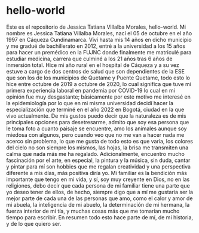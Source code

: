 # hello-world
Este es el repositorio de Jessica Tatiana Villalba Morales, hello-world.
Mi nombre es Jessica Tatiana Villalba Morales, nací el 05 de octubre en el año 1997 en Cáqueza Cundinamarca. Viví hasta mis 14 años en dicho municipio y me gradué de bachillerato en 2012, entré a la universidad a los 15 años para hacer un premédico en la FUJNC donde finalmente me matriculé para estudiar medicina, carrera que culminé a los 21 años tras 6 años de inmersión total. Hice mi año rural en el hospital de Cáqueza y a su vez estuve a cargo de dos centros de salud que son dependientes de la ESE que son los de los municipios de Quetame y Puente Quetame, todo esto lo hice entre octubre de 2019 a octubre de 2020, lo cual significa que tuve mi primera experiencia laboral en pandemia por COVID-19 lo cual en mi opinión fue muy desgastante; básicamente por este motivo me interesé en la epidemiología por lo que en mi misma universidad decidí hacer la especialización que terminé en el año 2022 en Bogotá, ciudad en la que vivo actualmente. De mis gustos puedo decir que la naturaleza es de mis principales opciones para desetresarme, admito que soy esa persona que le toma foto a cuanto paisaje se encuentre, amo los animales aunque soy miedosa con algunos, pero cuando veo que no me van a hacer nada me acerco sin problema, lo que me gusta de todo esto es que varía, los colores del cielo no son siempre los mismos, las hojas, la brisa me transmiten una calma que nada más me ha regalado. Adicionalmente, encuentro mucho fascinación por el arte, en especial, la pintura y la música, sin duda, cantar y pintar para mí son hobbies que me regalan creatividad y una perspectiva diferente a mis días, más positiva diría yo. Mi familiar es la bendición más importante que tengo en mi vida, y sí, soy muy creyente en Dios, no en las religiones, debo decir que cada persona de mi familiar tiene una parte que yo deseo tener de ellos, de hecho, siempre digo que a mí me gustaría ser la mejor parte de cada una de las personas que amo, como el calor y amor de mi abuela, la inteligencia de mi abuelo, la determinación de mi hermana, la fuerza interior de mi tía, y muchas cosas más que me tomarían mucho tiempo para escribir. En resumen todo esto hace parte de mí, de mi historia, y de lo que quiero ser.
